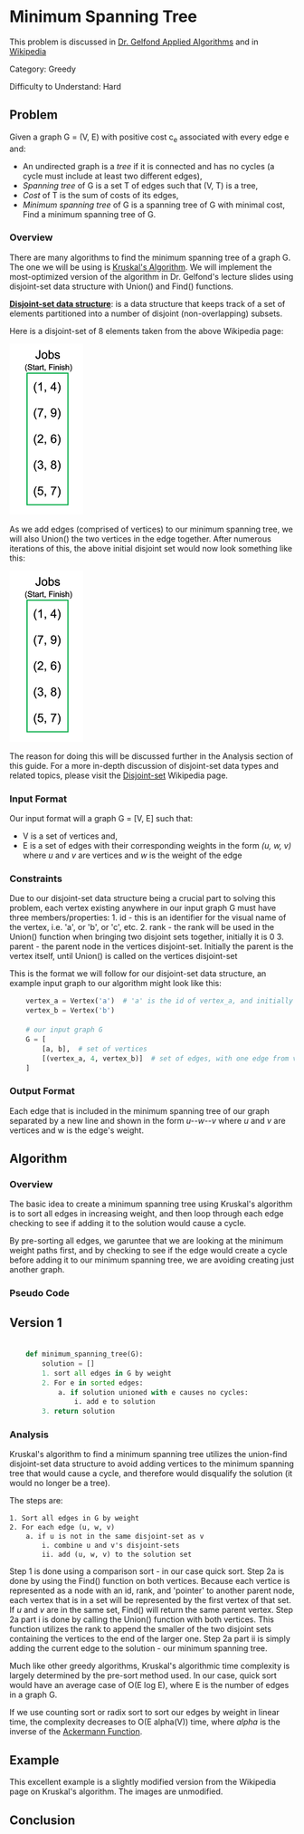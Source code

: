 # Minimum Spanning Tree

This problem is discussed in [Dr. Gelfond Applied Algorithms](http://redwood.cs.ttu.edu/~mgelfond/FALL-2012/slides.pdf) and in [Wikipedia](https://en.wikipedia.org/wiki/Minimum_spanning_tree)


Category: Greedy

Difficulty to Understand: Hard

## Problem
Given a graph G = (V, E) with positive cost c<sub>e</sub> associated with every edge e and:
* An undirected graph is a _tree_ if it is connected and has no cycles (a cycle must include at least two different edges),
* _Spanning tree_ of G is a set T of edges such that (V, T) is a tree,
* _Cost_ of T is the sum of costs of its edges,
* _Minimum spanning tree_ of G is a spanning tree of G with minimal cost,
Find a minimum spanning tree of G.

### Overview
There are many algorithms to find the minimum spanning tree of a graph G. The one we will be using is [Kruskal's Algorithm](https://en.wikipedia.org/wiki/Kruskal%27s_algorithm#Pseudocode).
We will implement the most-optimized version of the algorithm in Dr. Gelfond's lecture slides using disjoint-set data structure with Union() and Find() functions.

**[Disjoint-set data structure](https://en.wikipedia.org/wiki/Disjoint-set_data_structure#MakeSet)**:  is a data structure that keeps track of a set of elements partitioned into a number of disjoint (non-overlapping) subsets.

Here is a disjoint-set of 8 elements taken from the above Wikipedia page:

![Initial Disjoint Set](https://github.com/CodeSpaceHQ/AppliedAlgorithms/blob/interval-partitioning/Guide/Greedy/Interval%20Partitioning/Assets/step1.PNG "8 individual disjoint sets")

As we add edges (comprised of vertices) to our minimum spanning tree, we will also Union() the two vertices in the edge together. After numerous iterations of this, the
above initial disjoint set would now look something like this:

![Disjoint Set Grouped](https://github.com/CodeSpaceHQ/AppliedAlgorithms/blob/interval-partitioning/Guide/Greedy/Interval%20Partitioning/Assets/step1.PNG "8 overlapping / partially grouped disjoint sets")

The reason for doing this will be discussed further in the Analysis section of this guide. For a more in-depth discussion of disjoint-set data types and
related topics, please visit the [Disjoint-set](https://en.wikipedia.org/wiki/Disjoint-set_data_structure#MakeSet) Wikipedia page.


### Input Format
Our input format will a graph G = [V, E] such that:
* V is a set of vertices and,
* E is a set of edges with their corresponding weights in the form _(u, w, v)_ where _u_ and _v_ are vertices and _w_ is the weight of the edge

### Constraints
Due to our disjoint-set data structure being a crucial part to solving this problem, each vertex existing anywhere in our input graph G
must have three members/properties:
    1. id - this is an identifier for the visual name of the vertex, i.e. 'a', or 'b', or 'c', etc.
    2. rank - the rank will be used in the Union() function when bringing two disjoint sets together, initially it is 0
    3. parent - the parent node in the vertices disjoint-set. Initially the parent is the vertex itself, until Union() is called on the vertices disjoint-set

This is the format we will follow for our disjoint-set data structure, an example input graph to our algorithm might look like this:

```Python
    vertex_a = Vertex('a')  # 'a' is the id of vertex_a, and initially vertex_a is it's own parent
    vertex_b = Vertex('b')

    # our input graph G
    G = [
        [a, b],  # set of vertices
        [(vertex_a, 4, vertex_b)]  # set of edges, with one edge from vertex_a to vertex_b with a weight of 4
    ]
```

### Output Format
Each edge that is included in the minimum spanning tree of our graph separated by a new line and shown in the form _u--w--v_ where _u_ and _v_ are vertices and w is the edge's weight.

## Algorithm
### Overview
The basic idea to create a minimum spanning tree using Kruskal's algorithm is to sort all edges in increasing weight, and then
loop through each edge checking to see if adding it to the solution would cause a cycle.

By pre-sorting all edges, we garuntee that we are looking at the minimum weight paths first, and by checking to see if the edge would create a cycle
before adding it to our minimum spanning tree, we are avoiding creating just another graph.

### Pseudo Code

## Version 1

```python

    def minimum_spanning_tree(G):
        solution = []
        1. sort all edges in G by weight
        2. For e in sorted edges:
            a. if solution unioned with e causes no cycles:
                i. add e to solution
        3. return solution
```


### Analysis
Kruskal's algorithm to find a minimum spanning tree utilizes the union-find disjoint-set data structure to avoid adding vertices to the minimum spanning tree
that would cause a cycle, and therefore would disqualify the solution (it would no longer be a tree).

The steps are:
```
1. Sort all edges in G by weight
2. For each edge (u, w, v)
    a. if u is not in the same disjoint-set as v
        i. combine u and v's disjoint-sets
        ii. add (u, w, v) to the solution set
```

Step 1 is done using a comparison sort - in our case quick sort.
Step 2a is done by using the Find() function on both vertices. Because each vertice is represented as a node with an id, rank, and 'pointer' to another parent node,
each vertex that is in a set will be represented by the first vertex of that set. If _u_ and _v_ are in the same set, Find() will return the same parent vertex.
Step 2a part i is done by calling the Union() function with both vertices. This function utilizes the rank to append the smaller of the two disjoint sets containing the vertices to the end of the larger one.
Step 2a part ii is simply adding the current edge to the solution - our minimum spanning tree.

Much like other greedy algorithms, Kruskal's algorithmic time complexity is largely determined by the pre-sort method used. In our case, quick sort would have
an average case of O(E log E), where E is the number of edges in a graph G.

If we use counting sort or radix sort to sort our edges by weight in linear time, the complexity decreases to O(E alpha(V)) time, where _alpha_ is the inverse of the
[Ackermann Function](https://en.wikipedia.org/wiki/Ackermann_function).

## Example
This excellent example is a slightly modified version from the Wikipedia page on Kruskal's algorithm. The images are unmodified.



## Conclusion

